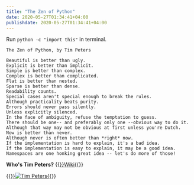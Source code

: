 ```yaml
---
title: "The Zen of Python"
date: 2020-05-27T01:34:41+04:00
publishdate: 2020-05-27T01:34:41+04:00
---
```


Run `python -c "import this"` in terminal.

```
The Zen of Python, by Tim Peters

Beautiful is better than ugly.
Explicit is better than implicit.
Simple is better than complex.
Complex is better than complicated.
Flat is better than nested.
Sparse is better than dense.
Readability counts.
Special cases aren't special enough to break the rules.
Although practicality beats purity.
Errors should never pass silently.
Unless explicitly silenced.
In the face of ambiguity, refuse the temptation to guess.
There should be one-- and preferably only one --obvious way to do it.
Although that way may not be obvious at first unless you're Dutch.
Now is better than never.
Although never is often better than *right* now.
If the implementation is hard to explain, it's a bad idea.
If the implementation is easy to explain, it may be a good idea.
Namespaces are one honking great idea -- let's do more of those!
```

**Who's Tim Peters?** {{<a href="https://en.wikipedia.org/wiki/Tim_Peters_(software_engineer)" target="_blank">}}Wiki{{</a>}}

{{<a href="https://en.wikipedia.org/wiki/Tim_Peters_(software_engineer)" target="_blank">}}![Tim Peters](https://res.cloudinary.com/oorkan/image/upload/v1590529947/blog/img/topics/python/timpeters_umih8m.jpg){{</a>}}

